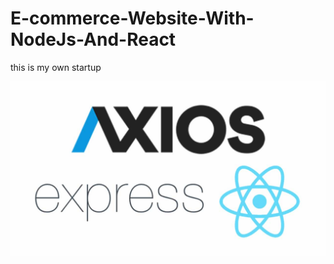 # E-commerce-Website-With-NodeJs-And-React
this is my own startup

![My first app in bootstrap react node](bran.jpg)
